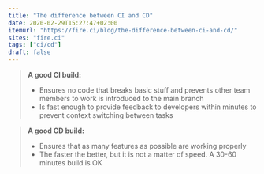 ```yaml
---
title: "The difference between CI and CD"
date: 2020-02-29T15:27:47+02:00
itemurl: "https://fire.ci/blog/the-difference-between-ci-and-cd/"
sites: "fire.ci"
tags: ["ci/cd"]
draft: false
---
```


> **A good CI build:**
> - Ensures no code that breaks basic stuff and prevents other team members to work is introduced to the main branch
> - Is fast enough to provide feedback to developers within minutes to prevent context switching between tasks



> **A good CD build:**
> - Ensures that as many features as possible are working properly
> - The faster the better, but it is not a matter of speed. A 30-60 minutes build is OK


